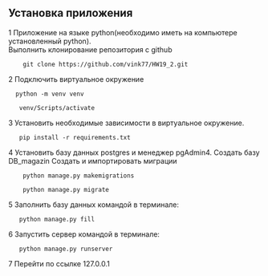  ##   Установка приложения
1 Приложение на языке python(необходимо иметь на компьютере установленный python).  
Выполнить клонирование репозитория с github 
```shell
    git clone https://github.com/vink77/HW19_2.git
```
2 Подключить виртуальное окружение
```shell
  python -m venv venv
  ```
```shell
   venv/Scripts/activate
```
3 Установить необходимые зависимости в виртуальное окружение.  
```shell
   pip install -r requirements.txt
```
4 Установить базу данных postgres и менеджер pgAdmin4. 
    Создать базу DB_magazin
    Создать и импортировать миграции
```shell
    python manage.py makemigrations
  ```
```shell
    python manage.py migrate 
```

5 Заполнить базу данных командой в терминале:
```shell
   python manage.py fill
```
6 Запустить сервер командой в терминале:

```shell
   python manage.py runserver
```
7 Перейти по ссылке 127.0.0.1